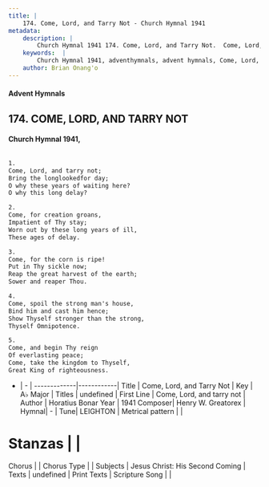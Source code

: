 ```yaml
---
title: |
    174. Come, Lord, and Tarry Not - Church Hymnal 1941
metadata:
    description: |
        Church Hymnal 1941 174. Come, Lord, and Tarry Not.  Come, Lord, and tarry not;  Bring the longlookedfor day;  O why these years of waiting here?  O why this long delay?  
    keywords:  |
        Church Hymnal 1941, adventhymnals, advent hymnals, Come, Lord, and Tarry Not, Come, Lord, and tarry not. 
    author: Brian Onang'o
---
```


#### Advent Hymnals
## 174. COME, LORD, AND TARRY NOT
####  Church Hymnal 1941,

```txt

1.
Come, Lord, and tarry not; 
Bring the longlookedfor day; 
O why these years of waiting here? 
O why this long delay? 

2.
Come, for creation groans, 
Impatient of Thy stay; 
Worn out by these long years of ill, 
These ages of delay. 

3.
Come, for the corn is ripe! 
Put in Thy sickle now; 
Reap the great harvest of the earth; 
Sower and reaper Thou. 

4.
Come, spoil the strong man's house, 
Bind him and cast him hence; 
Show Thyself stronger than the strong, 
Thyself Omnipotence. 

5.
Come, and begin Thy reign 
Of everlasting peace; 
Come, take the kingdom to Thyself, 
Great King of righteousness.


```

- |   -  |
-------------|------------|
Title | Come, Lord, and Tarry Not |
Key | A♭ Major |
Titles | undefined |
First Line | Come, Lord, and tarry not |
Author | Horatius Bonar
Year | 1941
Composer| Henry W. Greatorex |
Hymnal|  - |
Tune| LEIGHTON |
Metrical pattern | |
# Stanzas |  |
Chorus |  |
Chorus Type |  |
Subjects | Jesus Christ: His Second Coming |
Texts | undefined |
Print Texts | 
Scripture Song |  |
    
